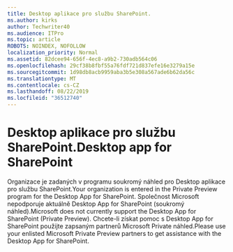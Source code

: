 ```yaml
---
title: Desktop aplikace pro službu SharePoint.
ms.author: kirks
author: Techwriter40
ms.audience: ITPro
ms.topic: article
ROBOTS: NOINDEX, NOFOLLOW
localization_priority: Normal
ms.assetid: 82dcee94-656f-4ec8-a9b2-730adb564c06
ms.openlocfilehash: 29cf38b8fbf55a76fdf721d837efe16e3279a15e
ms.sourcegitcommit: 1d98db8acb9959aba3b5e308a567ade6b62da56c
ms.translationtype: MT
ms.contentlocale: cs-CZ
ms.lasthandoff: 08/22/2019
ms.locfileid: "36512740"
---
```

# <a name="desktop-app-for-sharepoint"></a><span data-ttu-id="d9a53-102">Desktop aplikace pro službu SharePoint.</span><span class="sxs-lookup"><span data-stu-id="d9a53-102">Desktop app for SharePoint</span></span>

<span data-ttu-id="d9a53-103">Organizace je zadaných v programu soukromý náhled pro Desktop aplikace pro službu SharePoint.</span><span class="sxs-lookup"><span data-stu-id="d9a53-103">Your organization is entered in the Private Preview program for the Desktop App for SharePoint.</span></span> <span data-ttu-id="d9a53-104">Společnost Microsoft nepodporuje aktuálně Desktop App for SharePoint (soukromý náhled).</span><span class="sxs-lookup"><span data-stu-id="d9a53-104">Microsoft does not currently support the Desktop App for SharePoint (Private Preview).</span></span> <span data-ttu-id="d9a53-105">Chcete-li získat pomoc s Desktop App for SharePoint použijte zapsaným partnerů Microsoft Private náhled.</span><span class="sxs-lookup"><span data-stu-id="d9a53-105">Please use your enlisted Microsoft Private Preview partners to get assistance with the Desktop App for SharePoint.</span></span>
